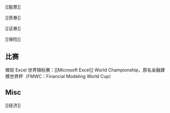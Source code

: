 










[[股票]]

[[债券]]

[[证券]]

[[保险]]


## 比赛

微软 Excel 世界锦标赛：[[Microsoft Excel]] World Championship，原名金融建模世界杯（FMWC：Financial Modeling World Cup）


## Misc

[[经济]]


